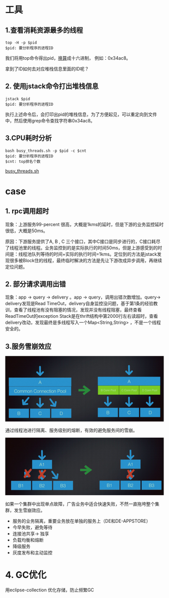 # 工具

## 1.查看消耗资源最多的线程

```shell
top -H -p $pid
$pid: 要分析程序的进程ID
```

我们将用top命令得出pid，[换算](http://tool.oschina.net/hexconvert)成十六进制， 例如：0x34ac8。

拿到了ID如何去对应堆栈信息里面的ID呢？

## 2. 使用jstack命令打出堆栈信息

```shell
jstack $pid
$pid: 要分析程序的进程ID
```

执行上述命令后，会打印出pid的堆栈信息，为了方便起见，可以重定向到文件中，然后使用grep命令查找字符串0x34ac8。

## 3.CPU耗时分析

```shell
bash busy_threads.sh -p $pid -c $cnt
$pid: 要分析程序的进程ID
$cnt: top排名个数
```

[busy_threads.sh](线上问题总结/busy_threads.sh)

# case

## 1. rpc调用超时

现象：上游服务99-percent 很高，大概是1kms的延时，但是下游的业务监控延时很低，大概是50ms。

原因：下游服务提供了A, B , C 三个接口，其中C接口是同步进行的，C接口耗尽了线程池里的线程。业务监控到的是实际执行的时间50ms，但是上游感受到的时间是：线程池队列等待的时间+实际的执行时间=1kms。定位到的方法是jstack发现很多被Block住的线程，最终临时解决的方法是先让下游改成异步调用，再继续定位问题。

## 2. 部分请求调用出错

现象：app -> query -> delivery 。app -> query，调用出错次数增加。query-> delivery发现是Read TimeOut，delivery自身监控没问题，基于第1条的经验教训，查看了线程池有没有阻塞的情况，发现并没有线程阻塞，最终查看ReadTimeOut的exception Stack是在thrift结构中第2000行左右读超时，查看delivery改动，发现最终是多线程写入一个Map<String,String> ，不是一个线程安全的。

## 3.服务雪崩效应

![线程池进行隔离](线上问题总结/线程池隔离.png)

通过线程池进行隔离、服务级别的熔断，有效的避免服务间的雪崩。

![快速失败](线上问题总结/Fast-Fail.png)

如果一个集群中出现单点故障，广告业务中适合快速失败，不然一直拖垮整个集群，发生雪崩效应。

* 服务的业务隔离，重要业务放在单独的服务上（DE和DE-APPSTORE）
* 今早失败，避免等待
* 连接池共享-> 独享
* 负载均衡和熔断
* 降级服务
* 灰度发布和主动监控

# 4. GC优化

用eclipse-collection 优化存储，防止频繁GC

